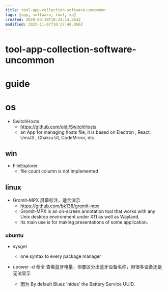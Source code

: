```yaml
---
title: tool-app-collection-software-uncommon
tags: [app, software, tool, xp]
created: 2020-03-19T10:34:14.363Z
modified: 2022-11-07T10:27:48.956Z
---
```


# tool-app-collection-software-uncommon

# guide

# os
- SwitchHosts
  - https://github.com/oldj/SwitchHosts
  - an App for managing hosts file, it is based on Electron , React, UmiJS , Chakra UI, CodeMirror, etc.

## win

- FileExplorer
  - file count column is not implemented

## linux

- Gromit-MPX 屏幕标注，适合演示
  - https://github.com/bk138/gromit-mpx
  - Gromit-MPX is an on-screen annotation tool that works with any Unix desktop environment under X11 as well as Wayland.
  - Its main use is for making presentations of some application. 

### ubuntu

- sysget
  - one syntax to every package manager

- upower -d 命令 查看蓝牙电量，但要区分出蓝牙设备名称，但很多设备还是无法显示
  - 因为 By default Bluez 'hides' the Battery Service UUID. 
